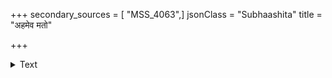 +++
secondary_sources = [ "MSS_4063",]
jsonClass = "Subhaashita"
title = "अहमेव मतो"

+++

<details><summary>Text</summary>

अहमेव मतो महीपतेर् इति सर्वः प्रकृतिष्वचिन्तयत्।  
उदधेरिव निम्नगाशतेष्व् अभवन्नास्य विमानना क्वचित्॥
</details>
